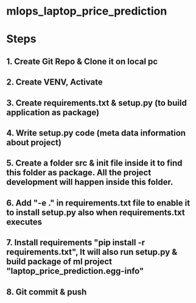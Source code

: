 # mlops_laptop_price_prediction

# Steps
## 1. Create Git Repo & Clone it on local pc
## 2. Create VENV, Activate
## 3. Create requirements.txt & setup.py (to build application as package)
## 4. Write setup.py code (meta data information about project)
## 5. Create a folder src & __init__ file inside it to find this folder as package. All the project development will happen inside this folder.
## 6. Add "-e ." in requirements.txt file to enable it to install setup.py also when requirements.txt executes
## 7. Install requirements "pip install -r requirements.txt", It will also run setup.py & build package of ml project "laptop_price_prediction.egg-info"
## 8. Git commit & push